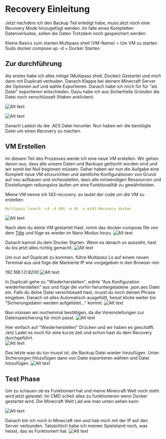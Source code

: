 # Recovery Einleitung

Jetzt nachdem ich den Backup Teil erledigt habe, muss jetzt noch eine Recovery Mode hinzugefügt werden. Im falle eines Kompletten Datenverlustes, sollen die Daten Trotzdem noch gespeichert werden.

Kleine Basics zum starten
Multipass shell (VM-Name) = Um VM zu starten
Sudo docker compose up -d = Docker Starten


## Zur durchführung

Als erstes habe ich alles nötige (Multipass shell, Docker) Gestartet und mich dann mit Duplicati verbuden.
Danach Klappe bei deinem Minecraft Server die Optionen auf und wähle Exportieren. Danach habe ich mich für für "als Datei" exportieren entschieden. Dazu habe ich aus Sicherheits Gründen die Datei noch verschlüsselt (Haken anklicken)

![Alt text](<Recovery Step 1.png>)

![Alt text](image-7.png)

Danach Ladest du die .AES Datei herunter. Nun haben wir die benötigte Datei um einen Recovery zu machen. 

## VM Erstellen

Im diesem Teil des Prozesses werde ich eine neue VM erstellen. Wir gehen davon aus, dass alle unsere Daten und Backups gelöscht worden sind und wir somit bei Null beginnen müssen. Daher haben wir nun die Aufgabe eine Komplett neue VM einzurichten und sämtliche Konfigurationen von Grund auf neu aufbauen und sicheustellen, dass alle notwendigen Ressourcen und Einstellungen reibungslos laufen um eine Funktionalität zu gewährleisten.

Meine VM nenne ich 143-recovery. so lautet der code um die VM zu erstellen:
```yaml
Multipass launch -c4 -d 80G -m 4G -n m143-Recovery docker
```

![Alt text](image-8.png)

Nach dem du deine VM gestartet Hast, nimm das docker-compose file von dem [Title](Arbeitsbuch.md) und füge es wieder im Nano Modus hinzu. 
![Alt text](image-9.png)

Danach kannst du dein Docker Starten. 
Wenn es danach so aussieht, hast du bis jetzt alles richtig gemacht. 
![Alt text](image-10.png)




Um nun auf Duplicati zu kommen, führe Multipass Ls auf einem neuen Terminal aus und füge die Markierte IP wie vorgegeben in den Browser rein

*192.168.1.0:8200*
![Alt text](image-11.png)

In Duplicati gehe zu "Wiederherstellen", wähle "Aus Konfiguration wiederherstellen" aus und füge die vorhin heruntergeladene .json.aes Datei ein.
Falls du deine Datei verschlüsselt hast, musst du noch deinen Phrase eingeben. Danach ist alles Automatisch ausgefüllt, heisst klicke weiter bis "Sicherungsdaten werden aufgelistet..." kommt.
![Alt text](image-12.png)

Nun müssen wir nocheinmal bestätigen, da die Voreinstellungen zur Datenspeicherung für mich passt. 
![Alt text](image-13.png)

Hier einfach auf "Wiederherstellen" Drücken und wir haben es geschafft. Jetz Ladet es noch für eine kurze zeit und schon hast du dein Recovery durchgeführt.  
![Alt text](image-14.png)

Das letzte was du tun musst ist, die Backup Datei wieder hinzufügen. Unter Sicherungen Hinzufügen dann von Datei exportieren wählen und Datei hinzufügen.
![Alt text](image-15.png)

## Test Phase

Um zu schauen ob es Funktioniert hat und meine Minecraft Welt noch steht wird jetzt getestet. 
Im CMD scheit alles zu funktionieren wenn Docker gestartet wird. Die Minecraft Welt Läd wie man unten sehen kann


![Alt text](image-16.png)

Danach bin ich noch in Minecraft rein und hab mich mit der IP auf den Server verbunden. Tatsächlich habe ich meinen Spielstand noch, was heisst, das es Funktioniert hat. 
![Alt text](image-17.png)
